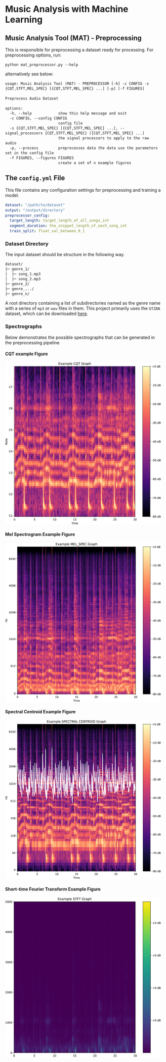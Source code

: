 # Music Analysis with Machine Learning

## Music Analysis Tool (MAT) - Preprocessing
This is responsible for preprocessing a dataset ready for processing. For preprocessing options, run:

```pycon
python mat_preprocessor.py --help
```

alternatively see below:

```pycon    
usage: Music Analysis Tool (MAT) - PREPROCESSOR [-h] -c CONFIG -s {CQT,STFT,MEL_SPEC} [{CQT,STFT,MEL_SPEC} ...] [-p] [-f FIGURES]

Preprocess Audio Dataset

options:
  -h, --help            show this help message and exit
  -c CONFIG, --config CONFIG
                        config file
  -s {CQT,STFT,MEL_SPEC} [{CQT,STFT,MEL_SPEC} ...], --signal_processors {CQT,STFT,MEL_SPEC} [{CQT,STFT,MEL_SPEC} ...]
                        the signal processors to apply to the raw audio
  -p, --process         preprocesses data the data use the parameters set in the config file
  -f FIGURES, --figures FIGURES
                        create a set of n example figures
```

## The `config.yml` File
This file contains any configuration settings for preprocessing and training a model.
```yml
dataset: "/path/to/dataset"
output: "/output/directory"
preprocessor_config:
  target_length: target_length_of_all_songs_int
  segment_duration: the_snippet_length_of_each_song_int
  train_split: float_val_between_0_1
```

### Dataset Directory
The input dataset should be structure in the following way.
```
dataset/
├─ genre_1/
│  ├─ song_1.mp3
│  ├─ song_2.mp3
├─ genre_2/
├─ genre_.../
├─ genre_n/
```
A root directory containing a list of subdirectories named as the genre name with a series of `mp3` or `wav` files in them.
This project primarily uses the `GTZAN` dataset, which can be downloaded [here](https://www.kaggle.com/datasets/andradaolteanu/gtzan-dataset-music-genre-classification).

### Spectrographs
Below demonstrates the possible spectrographs that can be generated in the preprocessing pipeline
#### CQT example Figure
![rock_example_figure_CQT_0.png](examples/rock_example_figure_CQT_0.png)
#### Mel Spectrogram Example Figure
![rock_example_figure_MEL_SPEC_0.png](examples/rock_example_figure_MEL_SPEC_0.png)
#### Spectral Centroid Example Figure
![rock_example_figure_SPEC_CENTROID_0.png](examples/rock_example_figure_SPEC_CENTROID_0.png)
#### Short-time Fourier Transform Example Figure
![rock_example_figure_STFT_0.png](examples/rock_example_figure_STFT_0.png)

